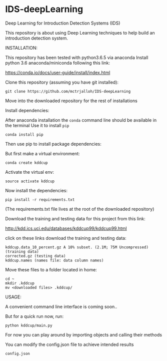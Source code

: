 # IDS-deepLearning

Deep Learning for Introduction Detection Systems (IDS)

This repository is about using Deep Learning techniques to help build an introduction detection system.

INSTALLATION:
  
This repository has been tested with python3.6.5 via anaconda
Install python 3.6 anaconda/miniconda following this link:

  https://conda.io/docs/user-guide/install/index.html

Clone this repository (assuming you have git installed):

    git clone https://github.com/mctrjalloh/IDS-deepLearning

Move into the downloaded repository for the rest of installations

Install dependencies:

After anaconda installation the `conda` command line should be available in the terminal
Use it to install `pip`

    conda install pip

Then use pip to install package dependencies:

But first make a virtual environment:

    conda create kddcup
    
Activate the virtual env:
  
    source activate kddcup
    
Now install the dependencies:

    pip install -r requirements.txt

(The requirements.txt file lives at the root of the downloaded repository)

Download the training and testing data for this project from this link:

  http://kdd.ics.uci.edu/databases/kddcup99/kddcup99.html

click on these links download the training and testing data:

    kddcup.data_10_percent.gz A 10% subset. (2.1M; 75M Uncompressed) (training data)
    corrected.gz (testing data)
    kddcup.names (names file: data column names)
  
Move these files to a folder located in home:
  
    cd ~
    mkdir .kddcup
    mv <downloaded files> .kddcup/
   
  
  
USAGE:
  
 A convenient command line interface is coming soon..

But for a quick run now, run:
  
    python kddcup/main.py

For now you can play around by importing objects and calling their methods

You can modify the config.json file to achieve intended results

    config.json
    
    
